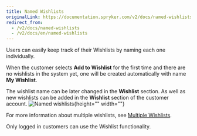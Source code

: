 ```yaml
---
title: Named Wishlists
originalLink: https://documentation.spryker.com/v2/docs/named-wishlists
redirect_from:
  - /v2/docs/named-wishlists
  - /v2/docs/en/named-wishlists
---
```


Users can easily keep track of their Wishlists by naming each one individually.

When the customer selects **Add to Wishlist** for the first time and there are no wishlists in the system yet, one will be created automatically with name **My Wishlist**.

The wishlist name can be later changed in the **Wishlist** section. As well as new wishlists can be added in the **Wishlist** section of the customer account.
![Named wishlists](https://spryker.s3.eu-central-1.amazonaws.com/docs/Features/Wishlist/Named+Wishlist/named_wishlist.gif){height="" width=""}

For more information about multiple wishlists, see [Multiple Wishlists](/docs/scos/dev/features/201903.0/wishlist/multiple-wishli).

Only logged in customers can use the Wishlist functionality.
